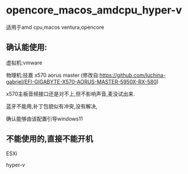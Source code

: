 # opencore_macos_amdcpu_hyper-v
适用于amd cpu,macos ventura,opencore

确认能使用:
-------------------------------

虚拟机:vmware

物理机:技嘉 x570 aorus master (修改自:https://github.com/luchina-gabriel/EFI-GIGABYTE-X570-AORUS-MASTER-5950X-RX-580)

x570主板音频接口还是对不上,但不影响声音,麦没试出来.

蓝牙不能用,补丁包貌似有冲突,没有解决,

确认能够由该配置引导windows11


不能使用的,直接不能开机
-------------------------------


ESXi

hyper-v

